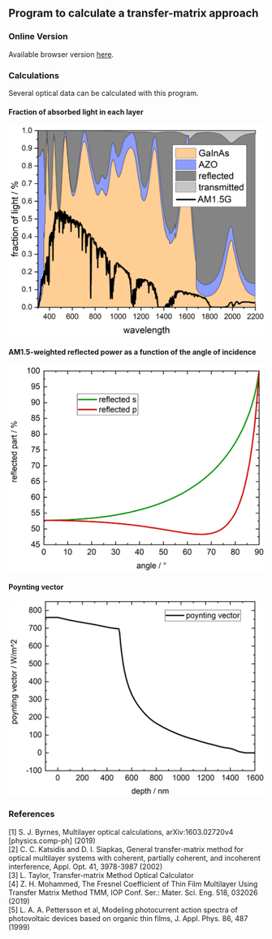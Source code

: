 ## Program to calculate a transfer-matrix approach

### Online Version
Available browser version <a href="http://pixel-95.weebly.com/transfer-matrix.html">here</a>.

### Calculations
Several optical data can be calculated with this program.

#### Fraction of absorbed light in each layer
<img src="./dataOutput/fractionOfLight.png" alt="fraction of light"/>

#### AM1.5-weighted reflected power as a function of the angle of incidence
<img src="./dataOutput/reflected.png" alt="reflected data"/>

#### Poynting vector
<img src="./dataOutput/depthDependentData.png" alt="depth dependent data"/>

### References
[1] S. J. Byrnes, Multilayer optical calculations, arXiv:1603.02720v4 [physics.comp-ph] (2019)<br>
[2] C. C. Katsidis and D. I. Siapkas, General transfer-matrix method for optical multilayer systems with coherent, partially coherent, and incoherent interference, Appl. Opt. 41, 3978-3987 (2002)<br>
[3] L. Taylor, Transfer-matrix Method Optical Calculator<br>
[4] Z. H. Mohammed, The Fresnel Coefficient of Thin Film Multilayer Using Transfer Matrix Method TMM, IOP Conf. Ser.: Mater. Sci. Eng. 518, 032026 (2019)<br>
[5] L. A. A. Pettersson et al, Modeling photocurrent action spectra of photovoltaic devices based on organic thin films, J. Appl. Phys. 86, 487 (1999)<br>
